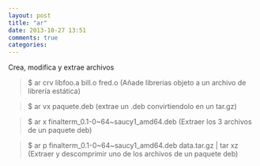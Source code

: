 ```yaml
---
layout: post
title: "ar"
date: 2013-10-27 13:51
comments: true
categories: 
---
```

Crea, modifica y extrae archivos

>$ ar crv libfoo.a bill.o fred.o (Añade librerias objeto a un archivo de librería estática)

>$ ar vx paquete.deb (extrae un .deb convirtiendolo en un tar.gz)

>$ ar x finalterm_0.1-0~64~saucy1_amd64.deb (Extraer los 3 archivos de un paquete deb)

>$ ar p finalterm_0.1-0~64~saucy1_amd64.deb data.tar.gz | tar xz (Extraer y descomprimir uno de los archivos de un paquete deb)

